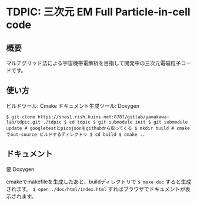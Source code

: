 # TDPIC: 三次元 EM Full Particle-in-cell code

## 概要
マルチグリッド法による宇宙機帯電解析を目指して開発中の三次元電磁粒子コードです。

## 使い方
ビルドツール: Cmake
ドキュメント生成ツール: Doxygen

`
$ git clone https://snas1.rish.kuins.net:8787/gitlab/yamakawa-lab/tdpic.git ./tdpic
$ cd tdpic
$ git submodule init
$ git submodule update # googletestとpicojsonをgithubから取ってくる
$ mkdir build # cmakeでout-source ビルドするディレクトリ
$ cd build
$ cmake ..
`

## ドキュメント
要 Doxygen

cmakeでmakefileを生成したあと、buildディレクトリで
`$ make doc`
すると生成されます。
`$ open ./doc/html/index.html`
すればブラウザでドキュメントが表示されます。
